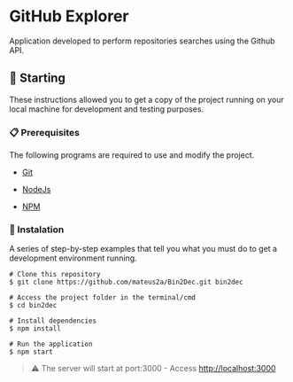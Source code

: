 # GitHub Explorer

Application developed to perform repositories searches using the Github API.

## 🚀 Starting

These instructions allowed you to get a copy of the project running on your local machine for development and testing purposes.

### 📋 Prerequisites

The following programs are required to use and modify the project.

- [Git](https://git-scm.com/)

- [NodeJs](https://nodejs.org/en/)

- [NPM](https://nodejs.org/en/)

### 🔧 Instalation

A series of step-by-step examples that tell you what you must do to get a development environment running.

```
# Clone this repository
$ git clone https://github.com/mateus2a/Bin2Dec.git bin2dec
  
# Access the project folder in the terminal/cmd
$ cd bin2dec

# Install dependencies
$ npm install

# Run the application
$ npm start
```
> ⚠️ The server will start at port:3000 - Access <http://localhost:3000>

